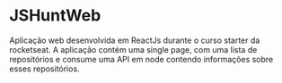 # JSHuntWeb
Aplicação web desenvolvida em ReactJs durante o curso starter da rocketseat. A aplicação contém uma single page, com uma lista de repositórios e consume uma API em node contendo informações sobre esses repositórios. 
